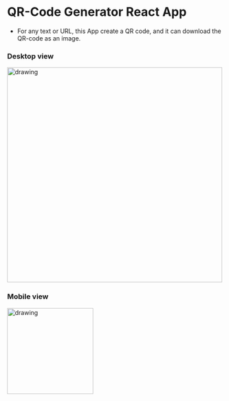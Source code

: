# QR-Code Generator React App 

- For any text or URL, this App create a QR code, and it can download the QR-code as an image.

<p align="center">
  <h3>Desktop view</h3>
  <img src="https://user-images.githubusercontent.com/61626411/200184363-cd91523e-aecd-4d5f-a60f-cd3b3727d755.png" alt="drawing" width="500" />
</p>

<p align="center">
  <h3>Mobile view</h3>
  <img src="https://user-images.githubusercontent.com/61626411/200184588-0d357ca5-3fd8-48ac-94d7-67a43044fb83.png" alt="drawing" width="200"/>
</p>

